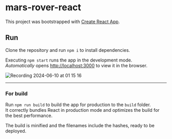 # mars-rover-react

This project was bootstrapped with [Create React App](https://github.com/facebook/create-react-app).

## Run

Clone the repository and run `npm i` to install dependencies.

Executing `npm start` runs the app in the development mode.\
_Automatically_ opens [http://localhost:3000](http://localhost:3000) to view it in the browser.

![Recording 2024-06-10 at 01 15 16](https://github.com/TheFrankemon/mars-rover-ts/assets/7704372/d21b5500-b011-440c-8b0b-36d98634e2ca)

______

### For build

Run `npm run build` to build the app for production to the `build` folder.\
It correctly bundles React in production mode and optimizes the build for the best performance.

The build is minified and the filenames include the hashes, ready to be deployed.
